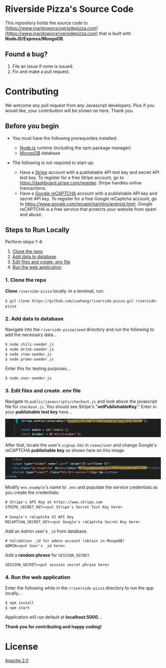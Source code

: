 # Riverside Pizza's Source Code
This repository holds the source code to [https://www.manitowocsriversidepizza.com](https://www.manitowocsriversidepizza.com) that is built with
**NodeJS/Express/MongoDB**.

## Found a bug?
1. File an issue if none is issued.
2. Fix and make a pull request.

# Contributing
We welcome any pull request from any Javascript developers.  Plus if you would like, your contribution will be shown on here.  Thank you.

## Before you begin

* You must have the following prerequisites installed:
  * [Node.js](https://nodejs.org/) runtime (including the npm package manager)
  * [MongoDB](https://docs.mongodb.com/v3.4/installation/) database

* The following is not required to start up:
  * Have a [Stripe](https://stripe.com) account with a publishable API test key and secret API test key.  To register for a free Stripe account, go to https://dashboard.stripe.com/register.  Stripe handles online transactions.
  * Have a [Google reCAPTCHA](https://google.com/recaptcha/intro/android.html) account with a publishable API key and secret API key.  To register for a free Google reCaptcha account, go to https://www.google.com/recaptcha/intro/android.html.  Google reCAPTCHA is a free service that protects your website from spam and abuse.

## Steps to Run Locally

Perform steps 1-4:

1. [Clone the repo](#1-clone-the-repo)
2. [Add data to database](#2-add-data-to-database)
3. [Edit files and create .env file](#3-edit-files-and-create-env-file)
4. [Run the web application](#4-run-the-web-application)

### 1. Clone the repo

**Clone** `riverside-pizza` locally. In a terminal, run:

  `$ git clone https://github.com/Luehang/riverside-pizza.git riverside-pizza`

### 2. Add data to database

Navigate into the ``riverside-pizza/seed`` directory and run the following to add the necessary data...

```
$ node chili-seeder.js
$ node drink-seeder.js
$ node item-seeder.js
$ node promo-seeder.js
```

Enter this for testing purposes...

```
$ node user-seeder.js
```

### 3. Edit files and create .env file

Navigate to ``public/javascripts/checkout.js`` and look above the javascript file for ``checkout.js``.  You should see Stripe's "**setPublishableKey**."  Enter in your **publishable test key** here...

![](doc/source/images/stripe-publishable-key-code.png)

After that, locate the user's ``signup.hbs`` in ``views/user`` and change Google's reCAPTCHA **publishable key** as shown here on this image.

![](doc/source/images/recaptcha-publishable-key-code.png)

Modify ``env.example``'s name to ``.env`` and populate the service
credentials as you create the credentials:

```
# Stripe's API Key at https://www.stripe.com
STRIPE_SECRET_KEY=<put Stripe's Secret Test Key here>

# Google's reCaptcha V2 API Key
RECAPTCHA_SECRET_KEY=<put Google's reCaptcha Secret Key here>
```

Add an Admin user's ``_id`` from database.

```
# Validation _id for admin account (obtain in MongoDB)
ADMIN=<put User's _id here>
```

Add a **random phrase** for ``SESSION_SECRET``.

```
SESSION_SECRET=<put session secret phrase here>
```


### 4. Run the web application

Enter the following while in the ``/riverside-pizza`` directory to run the app locally...

```
$ npm install
$ npm start
```
Application will run default at **localhost:5000**...

**Thank you for contributing and happy coding!**

# License

[Apache 2.0](LICENSE)